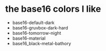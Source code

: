 # the base16 colors I like
* base16-default-dark
* base16-gruvbox-dark-hard
* base16-tomorrow-night
* base16-material
* base16_black-metal-bathory
